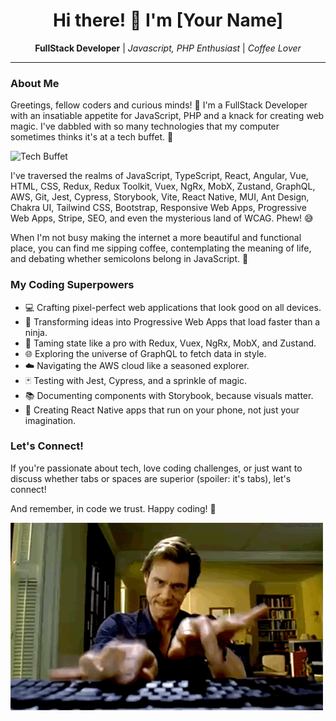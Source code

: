 <h1 align="center">Hi there! 👋 I'm [Your Name]</h1>

<p align="center">
  <strong>FullStack Developer</strong> | <em>Javascript, PHP Enthusiast</em> | <em>Coffee Lover</em>
</p>

---

### About Me

Greetings, fellow coders and curious minds! 🚀 I'm a FullStack Developer with an insatiable appetite for JavaScript, PHP and a knack for creating web magic. I've dabbled with so many technologies that my computer sometimes thinks it's at a tech buffet. 🍕

![Tech Buffet](https://res.cloudinary.com/practicaldev/image/fetch/s--wqPjliMc--/c_imagga_scale,f_auto,fl_progressive,h_420,q_auto,w_1000/https://thepracticaldev.s3.amazonaws.com/i/3gjbeg830gnu43sxz7et.png)

I've traversed the realms of JavaScript, TypeScript, React, Angular, Vue, HTML, CSS, Redux, Redux Toolkit, Vuex, NgRx, MobX, Zustand, GraphQL, AWS, Git, Jest, Cypress, Storybook, Vite, React Native, MUI, Ant Design, Chakra UI, Tailwind CSS, Bootstrap, Responsive Web Apps, Progressive Web Apps, Stripe, SEO, and even the mysterious land of WCAG. Phew! 😅

When I'm not busy making the internet a more beautiful and functional place, you can find me sipping coffee, contemplating the meaning of life, and debating whether semicolons belong in JavaScript. 🤔

### My Coding Superpowers

- 💻 Crafting pixel-perfect web applications that look good on all devices.
- 🚀 Transforming ideas into Progressive Web Apps that load faster than a ninja.
- 💪 Taming state like a pro with Redux, Vuex, NgRx, MobX, and Zustand.
- 🌐 Exploring the universe of GraphQL to fetch data in style.
- ☁️ Navigating the AWS cloud like a seasoned explorer.
- 🃏 Testing with Jest, Cypress, and a sprinkle of magic.
- 📚 Documenting components with Storybook, because visuals matter.
- 🚀 Creating React Native apps that run on your phone, not just your imagination.

### Let's Connect!

If you're passionate about tech, love coding challenges, or just want to discuss whether tabs or spaces are superior (spoiler: it's tabs), let's connect!

And remember, in code we trust. Happy coding! 🚀

![In Code We Trust](./giphy-2-1.gif)
